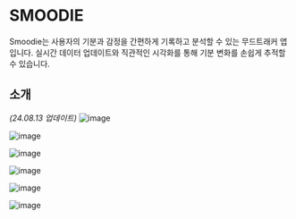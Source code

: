 # SMOODIE
Smoodie는 사용자의 기분과 감정을 간편하게 기록하고 분석할 수 있는 무드트래커 앱입니다. 
실시간 데이터 업데이트와 직관적인 시각화를 통해 기분 변화를 손쉽게 추적할 수 있습니다.

## 소개
_(24.08.13 업데이트)_
![image](https://github.com/user-attachments/assets/a3177797-d5c4-4c74-9209-4550a09808aa)

![image](https://github.com/user-attachments/assets/1ceeccd5-a166-4f7a-932a-58f479489d3b)

![image](https://github.com/user-attachments/assets/72f8556d-c6d9-4583-a332-cd9f8bfe3a35)

![image](https://github.com/user-attachments/assets/81e527c2-814d-4bb3-a75c-5f596a458670)

![image](https://github.com/user-attachments/assets/81102b3e-166b-4653-9234-77cca7405233)

![image](https://github.com/user-attachments/assets/7dc22a44-af5d-485f-8220-3af2aab33d71)


